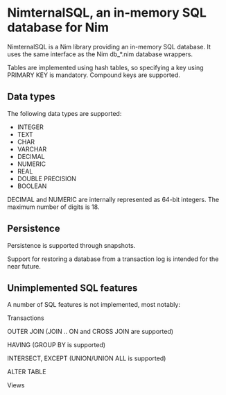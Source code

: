# NimternalSQL, an in-memory SQL database for Nim

NimternalSQL is a Nim library providing an in-memory SQL database.
It uses the same interface as the Nim db_*.nim database wrappers.

Tables are implemented using hash tables, so specifying a key using PRIMARY KEY is mandatory.
Compound keys are supported.

## Data types

The following data types are supported:

* INTEGER
* TEXT
* CHAR
* VARCHAR
* DECIMAL
* NUMERIC
* REAL
* DOUBLE PRECISION
* BOOLEAN

DECIMAL and NUMERIC are internally represented as 64-bit integers. The maximum number of digits is 18.
 
## Persistence

Persistence is supported through snapshots.

Support for restoring a database from a transaction log is intended for the near future.

## Unimplemented SQL features

A number of SQL features is not implemented, most notably:

Transactions

OUTER JOIN (JOIN .. ON and CROSS JOIN are supported)

HAVING (GROUP BY is supported)

INTERSECT, EXCEPT (UNION/UNION ALL is supported)

ALTER TABLE

Views
